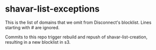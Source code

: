 shavar-list-exceptions
======================
This is the list of domains that we omit from Disconnect's blocklist. Lines starting with # are ignored.

Commits to this repo trigger rebuild and repush of shavar-list-creation, resulting in a new blocklist in s3.

